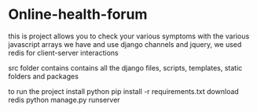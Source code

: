 # Online-health-forum

this is project allows you to check your various symptoms with the various javascript arrays we have and use django channels and jquery, we used redis for client-server interactions 

src folder contains contains all the django files, scripts, templates, static folders and packages 

to run the project
install python 
pip install -r requirements.txt 
download redis 
python manage.py runserver 



